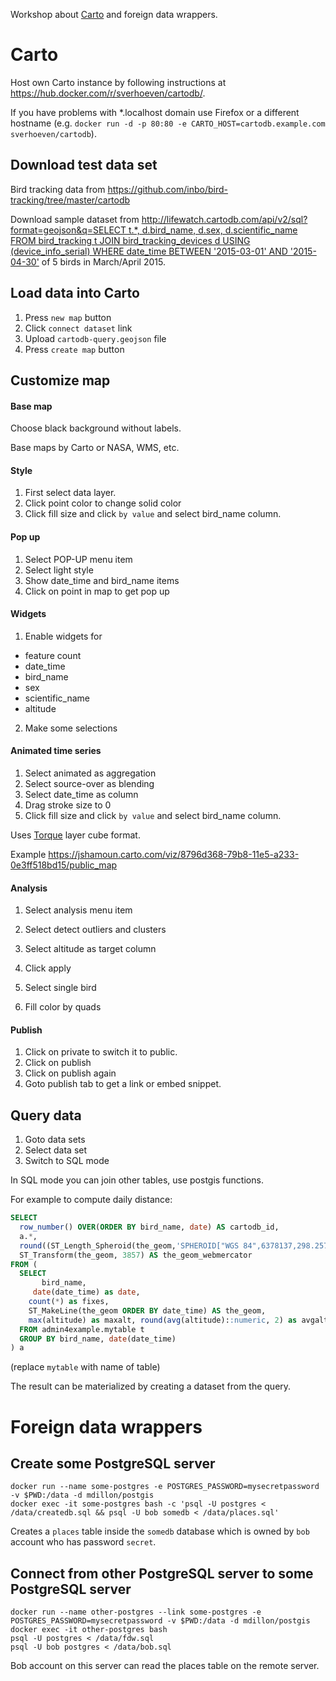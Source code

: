 Workshop about [Carto](https://carto.com) and foreign data wrappers.

# Carto

Host own Carto instance by following instructions at https://hub.docker.com/r/sverhoeven/cartodb/.

If you have problems with \*.localhost domain use Firefox or a different hostname (e.g. `docker run -d -p 80:80 -e CARTO_HOST=cartodb.example.com sverhoeven/cartodb`).

## Download test data set

Bird tracking data from https://github.com/inbo/bird-tracking/tree/master/cartodb

Download sample dataset from [http://lifewatch.cartodb.com/api/v2/sql?format=geojson&q=SELECT t.*, d.bird_name, d.sex, d.scientific_name FROM bird_tracking t JOIN bird_tracking_devices d USING (device_info_serial) WHERE date_time BETWEEN '2015-03-01' AND '2015-04-30'](http://lifewatch.cartodb.com/api/v2/sql?format=geojson&q=SELECT%20t.*%2C%20d.bird_name%2C%20d.sex%2C%20d.scientific_name%20FROM%20bird_tracking%20t%20JOIN%20bird_tracking_devices%20d%20USING%20%28device_info_serial%29%20WHERE%20date_time%20BETWEEN%20%272015-03-01%27%20AND%20%272015-04-30%27) of 5 birds in March/April 2015.

## Load data into Carto

1. Press `new map` button
2. Click `connect dataset` link
3. Upload `cartodb-query.geojson` file
4. Press `create map` button

## Customize map

#### Base map

Choose black background without labels.

Base maps by Carto or NASA, WMS, etc.

#### Style

1. First select data layer.
2. Click point color to change solid color
3. Click fill size and click `by value` and select bird_name column.

#### Pop up

1. Select POP-UP menu item
2. Select light style
3. Show date_time and bird_name items
4. Click on point in map to get pop up

#### Widgets

1. Enable widgets for
  * feature count
  * date_time
  * bird_name
  * sex
  * scientific_name
  * altitude

2. Make some selections

#### Animated time series

1. Select animated as aggregation
2. Select source-over as blending
3. Select date_time as column
4. Drag stroke size to 0
5. Click fill size and click `by value` and select bird_name column.

Uses [Torque](https://github.com/CartoDB/torque) layer cube format.

Example https://jshamoun.carto.com/viz/8796d368-79b8-11e5-a233-0e3ff518bd15/public_map

#### Analysis

1. Select analysis menu item
2. Select detect outliers and clusters
3. Select altitude as target column
4. Click apply

5. Select single bird
6. Fill color by quads

#### Publish

1. Click on private to switch it to public.
2. Click on publish
3. Click on publish again
4. Goto publish tab to get a link or embed snippet.

## Query data

1. Goto data sets
2. Select data set
3. Switch to SQL mode

In SQL mode you can join other tables, use postgis functions.

For example to compute daily distance:
```sql
SELECT 
  row_number() OVER(ORDER BY bird_name, date) AS cartodb_id,
  a.*,
  round((ST_Length_Spheroid(the_geom,'SPHEROID["WGS 84",6378137,298.257223563]')/1000.0)::numeric, 3) AS distance,
  ST_Transform(the_geom, 3857) AS the_geom_webmercator
FROM (
  SELECT
	   bird_name, 
  	 date(date_time) as date,
    count(*) as fixes,
    ST_MakeLine(the_geom ORDER BY date_time) AS the_geom,
    max(altitude) as maxalt, round(avg(altitude)::numeric, 2) as avgalt, min(altitude) as minalt
  FROM admin4example.mytable t  
  GROUP BY bird_name, date(date_time)
) a
```
(replace `mytable` with name of table)

The result can be materialized by creating a dataset from the query.

# Foreign data wrappers

## Create some PostgreSQL server

```
docker run --name some-postgres -e POSTGRES_PASSWORD=mysecretpassword -v $PWD:/data -d mdillon/postgis
docker exec -it some-postgres bash -c 'psql -U postgres < /data/createdb.sql && psql -U bob somedb < /data/places.sql'
```

Creates a `places` table inside the `somedb` database which is owned by `bob` account who has password `secret`.

## Connect from other PostgreSQL server to some PostgreSQL server

```
docker run --name other-postgres --link some-postgres -e POSTGRES_PASSWORD=mysecretpassword -v $PWD:/data -d mdillon/postgis
docker exec -it other-postgres bash
psql -U postgres < /data/fdw.sql
psql -U bob postgres < /data/bob.sql
```

Bob account on this server can read the places table on the remote server.
